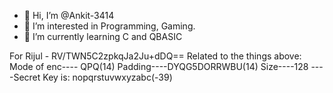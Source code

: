 - 👋 Hi, I’m @Ankit-3414
- 👀 I’m interested in Programming, Gaming.
- 🌱 I’m currently learning C and QBASIC

<!---
Ankit-3414/Ankit-3414 is a ✨ special ✨ repository because its `README.md` (this file) appears on your GitHub profile.
You can click the Preview link to take a look at your changes.
--->
For Rijul - RV/TWN5C2zpkqJa2Ju+dDQ== 
Related to the things above:
Mode of enc---- QPQ(14)
Padding----DYQG5DORRWBU(14)
Size----128
----Secret Key is: nopqrstuvwxyzabc(-39)
